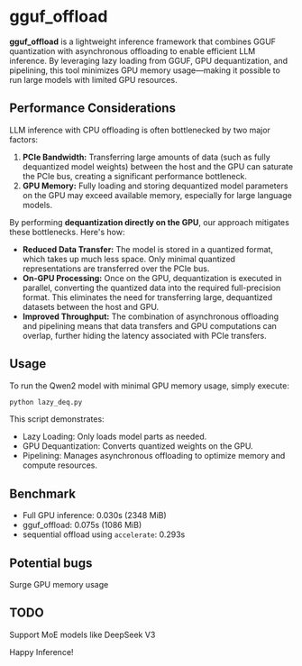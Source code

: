 # gguf_offload

**gguf_offload** is a lightweight inference framework that combines GGUF quantization with asynchronous offloading to enable efficient LLM inference. By leveraging lazy loading from GGUF, GPU dequantization, and pipelining, this tool minimizes GPU memory usage—making it possible to run large models with limited GPU resources.

## Performance Considerations

LLM inference with CPU offloading is often bottlenecked by two major factors:

1. **PCIe Bandwidth:** Transferring large amounts of data (such as fully dequantized model weights) between the host and the GPU can saturate the PCIe bus, creating a significant performance bottleneck.
2. **GPU Memory:** Fully loading and storing dequantized model parameters on the GPU may exceed available memory, especially for large language models.

By performing **dequantization directly on the GPU**, our approach mitigates these bottlenecks. Here's how:

- **Reduced Data Transfer:** The model is stored in a quantized format, which takes up much less space. Only minimal quantized representations are transferred over the PCIe bus.
- **On-GPU Processing:** Once on the GPU, dequantization is executed in parallel, converting the quantized data into the required full-precision format. This eliminates the need for transferring large, dequantized datasets between the host and GPU.
- **Improved Throughput:** The combination of asynchronous offloading and pipelining means that data transfers and GPU computations can overlap, further hiding the latency associated with PCIe transfers.

## Usage

To run the Qwen2 model with minimal GPU memory usage, simply execute:
```bash
python lazy_deq.py
```
This script demonstrates:

- Lazy Loading: Only loads model parts as needed.
- GPU Dequantization: Converts quantized weights on the GPU.
- Pipelining: Manages asynchronous offloading to optimize memory and compute resources.

## Benchmark
- Full GPU inference: 0.030s (2348 MiB)
- gguf_offload: 0.075s (1086 MiB)
- sequential offload using `accelerate`: 0.293s

## Potential bugs
Surge GPU memory usage

## TODO
Support MoE models like DeepSeek V3

Happy Inference!